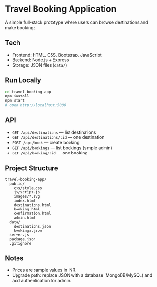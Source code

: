 # Travel Booking Application

A simple full-stack prototype where users can browse destinations and make bookings.

## Tech
- Frontend: HTML, CSS, Bootstrap, JavaScript
- Backend: Node.js + Express
- Storage: JSON files (`data/`)

## Run Locally
```bash
cd travel-booking-app
npm install
npm start
# open http://localhost:5000
```

## API
- `GET /api/destinations` — list destinations
- `GET /api/destinations/:id` — one destination
- `POST /api/book` — create booking
- `GET /api/bookings` — list bookings (simple admin)
- `GET /api/booking/:id` — one booking

## Project Structure
```
travel-booking-app/
  public/
    css/style.css
    js/script.js
    images/*.svg
    index.html
    destinations.html
    booking.html
    confirmation.html
    admin.html
  data/
    destinations.json
    bookings.json
  server.js
  package.json
  .gitignore
```

## Notes
- Prices are sample values in INR.
- Upgrade path: replace JSON with a database (MongoDB/MySQL) and add authentication for admin.
